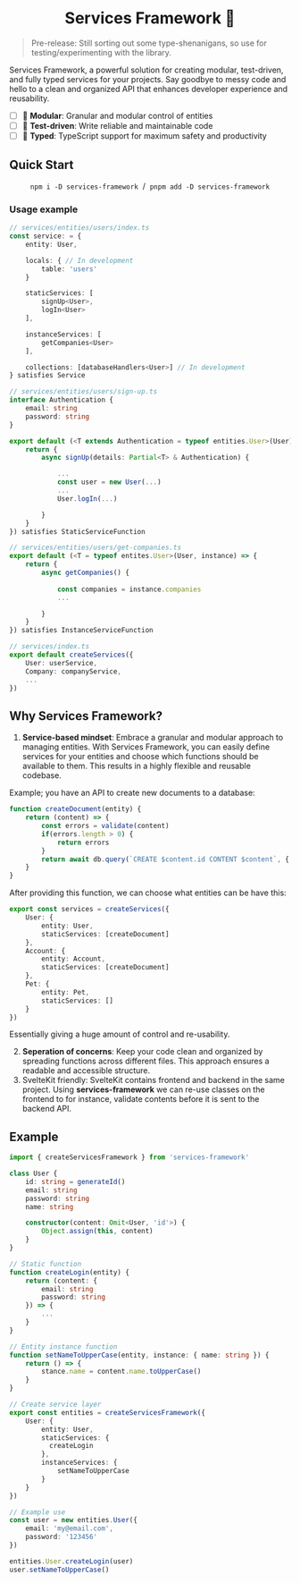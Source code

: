 <h1 align="center">Services Framework 🚀</h1>

> Pre-release: Still sorting out some type-shenanigans, so use for testing/experimenting with the library.

Services Framework, a powerful solution for creating modular, test-driven, and fully typed services for your projects. Say goodbye to messy code and hello to a clean and organized API that enhances developer experience and reusability.

- [ ] 🤩 **Modular**: Granular and modular control of entities
- [ ] 🧪 **Test-driven**: Write reliable and maintainable code
- [ ] 💫 **Typed**: TypeScript support for maximum safety and productivity

## Quick Start

<p align="center">
	<code>npm i -D services-framework</code>
	 / 
	<code>pnpm add -D services-framework</code>
</p>

### Usage example

```ts
// services/entities/users/index.ts
const service: = {
	entity: User,

	locals: { // In development
		table: 'users'
	}

	staticServices: [
		signUp<User>, 
		logIn<User>
	],

	instanceServices: [
		getCompanies<User>
	],

	collections: [databaseHandlers<User>] // In development
} satisfies Service
```

```ts
// services/entities/users/sign-up.ts
interface Authentication {
	email: string
	password: string
}

export default (<T extends Authentication = typeof entities.User>(User) => {
	return {
		async signUp(details: Partial<T> & Authentication) {

			...
			const user = new User(...)
			...
			User.logIn(...)

		}
	}
}) satisfies StaticServiceFunction
```

```ts
// services/entities/users/get-companies.ts
export default (<T = typeof entites.User>(User, instance) => {
	return {
		async getCompanies() {
			
			const companies = instance.companies
			...

		}
	}
}) satisfies InstanceServiceFunction
```

```ts
// services/index.ts
export default createServices({
	User: userService,
	Company: companyService,
	...
})
```

## Why Services Framework?

1. **Service-based mindset**: Embrace a granular and modular approach to managing entities. With Services Framework, you can easily define services for your entities and choose which functions should be available to them. This results in a highly flexible and reusable codebase.

Example; you have an API to create new documents to a database:

```ts
function createDocument(entity) {
    return (content) => {
        const errors = validate(content)
        if(errors.length > 0) {
            return errors
        }
        return await db.query(`CREATE $content.id CONTENT $content`, { content })
    }
}
```

After providing this function, we can choose what entities can be have this:

```ts
export const services = createServices({
    User: {
        entity: User,
        staticServices: [createDocument]
    },
    Account: {
        entity: Account,
        staticServices: [createDocument]
    },
    Pet: {
        entity: Pet,
        staticServices: []
    }
})
```

Essentially giving a huge amount of control and re-usability.

2. **Seperation of concerns**: Keep your code clean and organized by spreading functions across different files. This approach ensures a readable and accessible structure.
3. SvelteKit friendly: SvelteKit contains frontend and backend in the same project. Using **services-framework** we can re-use classes on the frontend to for instance, validate contents before it is sent to the backend API.

## Example

```ts
import { createServicesFramework } from 'services-framework'

class User {
    id: string = generateId()
    email: string
    password: string
    name: string

    constructor(content: Omit<User, 'id'>) {
        Object.assign(this, content)
    }
}

// Static function
function createLogin(entity) {
    return (content: {
        email: string
        password: string
    }) => {
        ...
    }
}

// Entity instance function
function setNameToUpperCase(entity, instance: { name: string }) {
    return () => {
        stance.name = content.name.toUpperCase()
    }
}

// Create service layer
export const entities = createServicesFramework({
    User: {
        entity: User,
        staticServices: {
          createLogin
        },
        instanceServices: {
            setNameToUpperCase
        }
    }
})

// Example use
const user = new entities.User({ 
    email: 'my@email.com', 
    password: '123456'
})

entities.User.createLogin(user)
user.setNameToUpperCase()

```

<div style='margin-bottom: 100px;'> </div>
